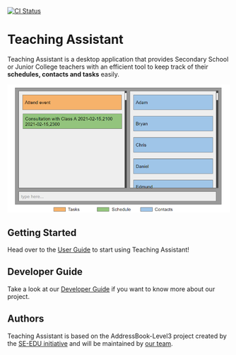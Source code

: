 [![CI Status](https://github.com/AY2021S2-CS2103T-W13-4/tp/workflows/Java%20CI/badge.svg)](https://github.com/AY2021S2-CS2103T-W13-4/tp/actions)

# Teaching Assistant
Teaching Assistant is a desktop application that provides Secondary School or Junior College teachers with an efficient tool to keep track of their **schedules, contacts and tasks** easily.

![Ui](docs/images/Ui.png)

## Getting Started
Head over to the [User Guide](https://github.com/AY2021S2-CS2103T-W13-4/tp/blob/master/docs/UserGuide.md) to start using Teaching Assistant!

## Developer Guide
Take a look at our [Developer Guide](https://github.com/AY2021S2-CS2103T-W13-4/tp/blob/master/docs/DeveloperGuide.md) if you want to know more about our project.

## Authors
Teaching Assistant is based on the AddressBook-Level3 project created by the [SE-EDU initiative](https://se-education.org) and will be maintained by [our team](https://github.com/AY2021S2-CS2103T-W13-4/tp/blob/master/docs/AboutUs.md).
